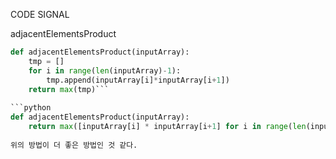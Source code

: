 CODE SIGNAL

adjacentElementsProduct

```python
def adjacentElementsProduct(inputArray):
    tmp = []
    for i in range(len(inputArray)-1):
        tmp.append(inputArray[i]*inputArray[i+1])
    return max(tmp)```
    
```python
def adjacentElementsProduct(inputArray):
    return max([inputArray[i] * inputArray[i+1] for i in range(len(inputArray)-1)])
    
위의 방법이 더 좋은 방법인 것 같다.
